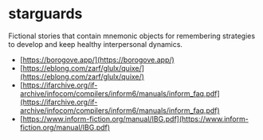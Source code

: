 # starguards
Fictional stories that contain mnemonic objects for remembering strategies to develop and keep healthy interpersonal dynamics.

  - [https://borogove.app/](https://borogove.app/)
  - [https://eblong.com/zarf/glulx/quixe/](https://eblong.com/zarf/glulx/quixe/)
  - [https://ifarchive.org/if-archive/infocom/compilers/inform6/manuals/inform_faq.pdf](https://ifarchive.org/if-archive/infocom/compilers/inform6/manuals/inform_faq.pdf)
  - [https://www.inform-fiction.org/manual/IBG.pdf](https://www.inform-fiction.org/manual/IBG.pdf)